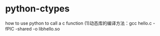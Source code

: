# python-ctypes
how to use python to call a c function
(1)动态库的编译方法：gcc hello.c -fPIC -shared -o libhello.so
